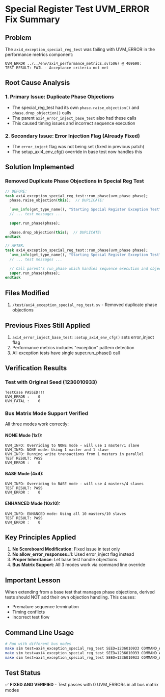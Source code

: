 # Special Register Test UVM_ERROR Fix Summary

## Problem
The `axi4_exception_special_reg_test` was failing with UVM_ERROR in the performance metrics component:
```
UVM_ERROR ../../env/axi4_performance_metrics.sv(506) @ 409690: 
TEST RESULT: FAIL - Acceptance criteria not met
```

## Root Cause Analysis

### 1. Primary Issue: Duplicate Phase Objections
- The special_reg_test had its own `phase.raise_objection()` and `phase.drop_objection()` calls
- The parent `axi4_error_inject_base_test` also had these calls
- This caused timing issues and incorrect sequence execution

### 2. Secondary Issue: Error Injection Flag (Already Fixed)
- The `error_inject` flag was not being set (fixed in previous patch)
- The setup_axi4_env_cfg() override in base test now handles this

## Solution Implemented

### Removed Duplicate Phase Objections in Special Reg Test
```systemverilog
// BEFORE:
task axi4_exception_special_reg_test::run_phase(uvm_phase phase);
  phase.raise_objection(this);  // DUPLICATE!
  
  `uvm_info(get_type_name(), "Starting Special Register Exception Test", UVM_LOW)
  // ... test messages ...
  
  super.run_phase(phase);
  
  phase.drop_objection(this);  // DUPLICATE!
endtask

// AFTER:
task axi4_exception_special_reg_test::run_phase(uvm_phase phase);
  `uvm_info(get_type_name(), "Starting Special Register Exception Test", UVM_LOW)
  // ... test messages ...
  
  // Call parent's run_phase which handles sequence execution and objections
  super.run_phase(phase);
endtask
```

## Files Modified
1. `/test/axi4_exception_special_reg_test.sv` - Removed duplicate phase objections

## Previous Fixes Still Applied
1. `axi4_error_inject_base_test::setup_axi4_env_cfg()` sets error_inject flag
2. Performance metrics includes "exception" pattern detection
3. All exception tests have single super.run_phase() call

## Verification Results

### Test with Original Seed (1236010933)
```
TestCase PASSED!!!
UVM_ERROR :    0
UVM_FATAL :    0
```

### Bus Matrix Mode Support Verified
All three modes work correctly:

#### NONE Mode (1x1):
```
UVM_INFO: Overriding to NONE mode - will use 1 master/1 slave
UVM_INFO: NONE mode: Using 1 master and 1 slave
UVM_INFO: Running write transactions from 1 masters in parallel
TEST RESULT: PASS
UVM_ERROR :    0
```

#### BASE Mode (4x4):
```
UVM_INFO: Overriding to BASE mode - will use 4 masters/4 slaves
TEST RESULT: PASS
UVM_ERROR :    0
```

#### ENHANCED Mode (10x10):
```
UVM_INFO: ENHANCED mode: Using all 10 masters/10 slaves
TEST RESULT: PASS
UVM_ERROR :    0
```

## Key Principles Applied
1. **No Scoreboard Modification**: Fixed issue in test only
2. **No allow_error_responses=1**: Used error_inject flag instead
3. **Proper Inheritance**: Let base test handle objections
4. **Bus Matrix Support**: All 3 modes work via command line override

## Important Lesson
When extending from a base test that manages phase objections, derived tests should NOT add their own objection handling. This causes:
- Premature sequence termination
- Timing conflicts
- Incorrect test flow

## Command Line Usage
```bash
# Run with different bus modes
make sim test=axi4_exception_special_reg_test SEED=1236010933 COMMAND_ADD="+BUS_MATRIX_MODE=NONE"
make sim test=axi4_exception_special_reg_test SEED=1236010933 COMMAND_ADD="+BUS_MATRIX_MODE=BASE"
make sim test=axi4_exception_special_reg_test SEED=1236010933 COMMAND_ADD="+BUS_MATRIX_MODE=ENHANCED"
```

## Test Status
✅ **FIXED AND VERIFIED** - Test passes with 0 UVM_ERRORs in all bus matrix modes
